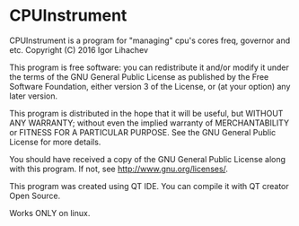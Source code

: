 # CPUInstrument

  CPUInstrument is a program for "managing" cpu's cores freq, 
  governor and etc.
  Copyright (C) 2016 Igor Lihachev

  This program is free software: you can redistribute it and/or modify
  it under the terms of the GNU General Public License as published by
  the Free Software Foundation, either version 3 of the License, or
  (at your option) any later version.

  This program is distributed in the hope that it will be useful,
  but WITHOUT ANY WARRANTY; without even the implied warranty of
  MERCHANTABILITY or FITNESS FOR A PARTICULAR PURPOSE.  See the
  GNU General Public License for more details.

  You should have received a copy of the GNU General Public License
  along with this program.  If not, see <http://www.gnu.org/licenses/>.

This program was created using QT IDE.
You can compile it with QT creator Open Source.

Works ONLY on linux.
